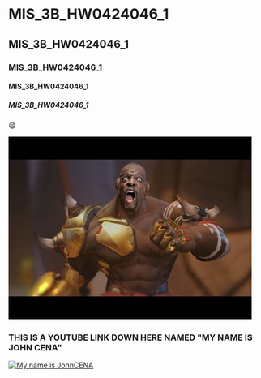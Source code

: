 # MIS_3B_HW0424046_1
## MIS_3B_HW0424046_1
### MIS_3B_HW0424046_1
#### MIS_3B_HW0424046_1
##### MIS_3B_HW0424046_1

:smile:

![](doomfist.jpg)

### THIS IS A YOUTUBE LINK DOWN HERE NAMED "MY NAME IS JOHN CENA"

[![My name is JohnCENA](https://img.youtube.com/vi/4QCm__n5oko/0.jpg)](https://www.youtube.com/watch?v=4QCm__n5oko "My name is JohnCENA")
